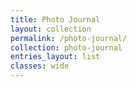 ```yaml
---
title: Photo Journal
layout: collection
permalink: /photo-journal/
collection: photo-journal
entries_layout: list
classes: wide
---
```

